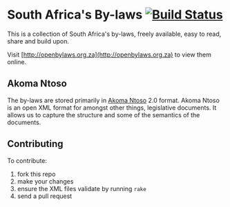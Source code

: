 # South Africa's By-laws [![Build Status](https://travis-ci.org/longhotsummer/za-by-laws.svg)](http://travis-ci.org/longhotsummer/za-by-laws)

This is a collection of South Africa's by-laws, freely available, easy to read,
share and build upon.

Visit [http://openbylaws.org.za](http://openbylaws.org.za) to view them online.

## Akoma Ntoso

The by-laws are stored primarily in [Akoma Ntoso](http://www.akomantoso.org/) 2.0 format.
Akoma Ntoso is an open XML format for amongst other things, legislative documents.
It allows us to capture the structure and some of the semantics of the documents.

## Contributing

To contribute:

1. fork this repo
2. make your changes 
3. ensure the XML files validate by running `rake`
4. send a pull request
